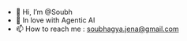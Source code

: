- 👋 Hi, I’m @Soubh
- 💞️ In love with Agentic AI
- 📫 How to reach me : soubhagya.jena@gmail.com

<!---
Soubh04/Soubh04 is a ✨ special ✨ repository because its `README.md` (this file) appears on your GitHub profile.
You can click the Preview link to take a look at your changes.
--->
